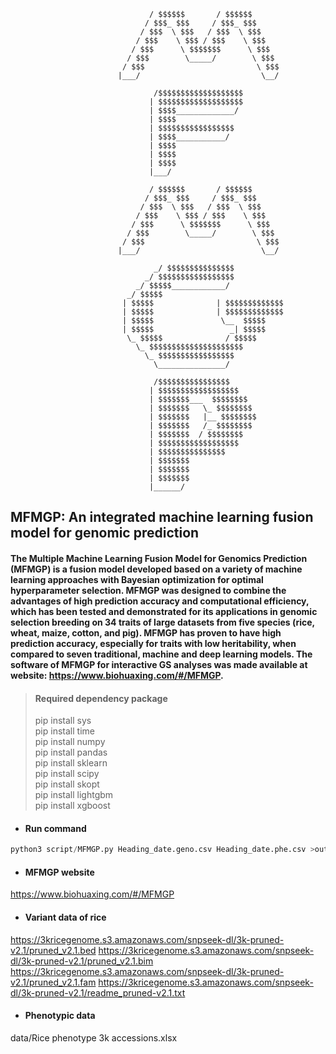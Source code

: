 ```
                               / $$$$$$       / $$$$$$
                              / $$$_ $$$     / $$$_ $$$
                             / $$$  \ $$$   / $$$  \ $$$
                            / $$$    \ $$$ / $$$    \ $$$
                           / $$$      \ $$$$$$$      \ $$$
                          / $$$        \_____/        \ $$$
                         / $$$                         \ $$$
                        |___/                           \__/ 
                        
                                /$$$$$$$$$$$$$$$$$$$       
                               | $$$$$$$$$$$$$$$$$$$ 
                               | $$$$_____________/
                               | $$$$  
                               | $$$$$$$$$$$$$$$$$
                               | $$$$___________/  
                               | $$$$   
                               | $$$$  
                               | $$$$  
                               |___/
                        
                               / $$$$$$       / $$$$$$
                              / $$$_ $$$     / $$$_ $$$
                             / $$$  \ $$$   / $$$  \ $$$
                            / $$$    \ $$$ / $$$    \ $$$
                           / $$$      \ $$$$$$$      \ $$$
                          / $$$        \_____/        \ $$$
                         / $$$                         \ $$$
                        |___/                           \__/ 
                        
                                _/ $$$$$$$$$$$$$$$
                              _/ $$$$$$$$$$$$$$$$$
                            _/ $$$$$____________/
                          _/ $$$$$
                         | $$$$$              | $$$$$$$$$$$$$
                         | $$$$$              | $$$$$$$$$$$$$
                         | $$$$$               \__  $$$$$    
                         | $$$$$                 _| $$$$$    
                          \_ $$$$$              / $$$$$    
                            \_ $$$$$$$$$$$$$$$$$$$$$        
                              \_ $$$$$$$$$$$$$$$$$
                                \_______________/
                        
                                /$$$$$$$$$$$$$$$$
                               | $$$$$$$$$$$$$$$$$$ 
                               | $$$$$$$___  $$$$$$$$
                               | $$$$$$$   \_ $$$$$$$$
                               | $$$$$$$   |__ $$$$$$$$ 
                               | $$$$$$$   /_ $$$$$$$$ 
                               | $$$$$$$  / $$$$$$$$
                               | $$$$$$$$$$$$$$$$$$
                               | $$$$$$$$$$$$$$$ 
                               | $$$$$$$ 
                               | $$$$$$$ 
                               | $$$$$$$  
                               |______/  
```

## MFMGP: An integrated machine learning fusion model for genomic prediction

#### The Multiple Machine Learning Fusion Model for Genomics Prediction (MFMGP) is a fusion model developed based on a variety of machine learning approaches with Bayesian optimization for optimal hyperparameter selection. MFMGP was designed to combine the advantages of high prediction accuracy and computational efficiency, which has been tested and demonstrated for its applications in genomic selection breeding on 34 traits of large datasets from five species (rice, wheat, maize, cotton, and pig). MFMGP has proven to have high prediction accuracy, especially for traits with low heritability, when compared to seven traditional, machine and deep learning models. The software of MFMGP for interactive GS analyses was made available at website: https://www.biohuaxing.com/#/MFMGP.



> #### Required dependency package  
> pip install sys  
> pip install time  
> pip install numpy  
> pip install pandas  
> pip install sklearn  
> pip install scipy  
> pip install skopt  
> pip install lightgbm  
> pip install xgboost  

- #### Run command  
```python
python3 script/MFMGP.py Heading_date.geno.csv Heading_date.phe.csv >output.txt
```

- #### MFMGP website  
https://www.biohuaxing.com/#/MFMGP

- #### Variant data of rice  
https://3kricegenome.s3.amazonaws.com/snpseek-dl/3k-pruned-v2.1/pruned_v2.1.bed
https://3kricegenome.s3.amazonaws.com/snpseek-dl/3k-pruned-v2.1/pruned_v2.1.bim
https://3kricegenome.s3.amazonaws.com/snpseek-dl/3k-pruned-v2.1/pruned_v2.1.fam
https://3kricegenome.s3.amazonaws.com/snpseek-dl/3k-pruned-v2.1/readme_pruned-v2.1.txt

- #### Phenotypic data   
data/Rice phenotype 3k accessions.xlsx
